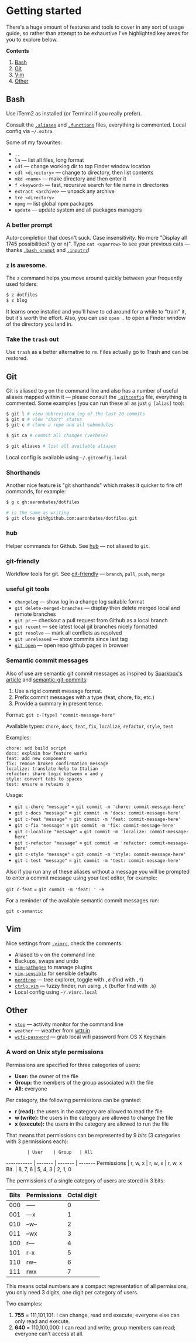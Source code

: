 # Getting started

There's a huge amount of features and tools to cover in any sort of usage guide, so rather than attempt to be exhaustive I've highlighted key areas for you to explore below.

**Contents**

1. [Bash](#bash)
2. [Git](#git)
3. [Vim](#vim)
5. [Other](#other)

## Bash

Use iTerm2 as installed (or Terminal if you really prefer). 

Consult the [`.aliases`](../bash/.aliases) and [`.functions`](../bash/.functions) files, everything is commented. Local config via `~/.extra`.

Some of my favourites:

- `..`
- `la` — list all files, long format
- `cdf` — change working dir to top Finder window location
- `cdl <directory>` — change to directory, then list contents
- `mkd <name>` — make directory and then enter it
- `f <keyword>` — fast, recursive search for file name in directories
- `extract <archive>` — unpack any archive
- `tre <directory>`
- `npmg` — list global npm packages
- `update` — update system and all packages managers

### A better prompt

Auto-completion that doesn't suck. Case insensitivity. No more "Display all 1745 possibilities? (y or n)". Type `cat <uparrow>` to see your previous cats — thanks [`.bash_prompt`](../bash/.bash_prompt) and [`.inputrc`](../bash/.inputrc)!

### `z` is awesome.

The `z` command helps you move around quickly between your frequently used folders:

```bash
$ z dotfiles
$ z blog
```

It learns once installed and you'll have to cd around for a while to "train" it, but it's worth the effort. Also, you can use `open .` to open a Finder window of the directory you land in.

### Take the `trash` out

Use `trash` as a better alternative to `rm`. Files actually go to Trash and can be restored.

## Git

Git is aliased to `g` on the command line and also has a number of useful aliases mapped within it — please consult the [`.gitconfig`](../git/.gitconfig) file, everything is commented. Some examples (you can run these all as just `g [alias]` too):

```bash
$ git l # view abbreviated log of the last 20 commits
$ git s # view "short" status
$ git c # clone a repo and all submodules

$ git ca # commit all changes (verbose)

$ git aliases # list all available aliases
```

Local config is available using `~/.gitconfig.local`

### Shorthands

Another nice feature is "git shorthands" which makes it quicker to fire off commands, for example:

```bash
$ g c gh:aaronbates/dotfiles

# is the same as writing
$ git clone git@github.com:aaronbates/dotfiles.git
```

### hub

Helper commands for Github. See [hub](https://hub.github.com) — not aliased to `git`.

### git-friendly

Workflow tools for git. See [git-friendly](https://github.com/jamiew/git-friendly) — `branch`, `pull`, `push`, `merge`

### useful git tools

- `changelog` — show log in a change log suitable format
- `git delete-merged-branches` — display then delete merged local and remote branches
- `git pr` — checkout a pull request from Github as a local branch
- `git recent` — see latest local git branches nicely formatted
- `git resolve` — mark all conflicts as resolved
- `git unreleased` — show commits since last tag
- [`git open`](https://github.com/paulirish/git-open) — open repo github pages in browser

### Semantic commit messages

Also of use are semantic git commit messages as inspired by [Sparkbox's article](https://seesparkbox.com/foundry/semantic_commit_messages) and [semantic-git-commits](https://github.com/fteem/git-semantic-commits):

1. Use a rigid commit message format.
2. Prefix commit messages with a type (feat, chore, fix, etc.)
3. Provide a summary in present tense.

Format: `git c-[type] "commit-message-here"`

Available types: `chore`, `docs`, `feat`, `fix`, `localize`, `refactor`, `style`, `test`

Examples:

```
chore: add build script
docs: explain how feature works
feat: add new component
fix: remove broken confirmation message
localize: translate help to Italian
refactor: share logic between x and y
style: convert tabs to spaces
test: ensure a retains b
```

Usage:

- `git c-chore "message"` = `git commit -m 'chore: commit-message-here'`
- `git c-docs "message"` = `git commit -m 'docs: commit-message-here'`
- `git c-feat "message"` = `git commit -m 'feat: commit-message-here'`
- `git c-fix "message"` = `git commit -m 'fix: commit-message-here'`
- `git c-localize "message"` = `git commit -m 'localize: commit-message-here'`
- `git c-refactor "message"` = `git commit -m 'refactor: commit-message-here'`
- `git c-style "message"` = `git commit -m 'style: commit-message-here'`
- `git c-test "message"` = `git commit -m 'test: commit-message-here'`

Also if you run any of these aliases without a message you will be prompted to enter a commit message using your text editor, for example:

`git c-feat` = `git commit -m 'feat: ' -e`

For a reminder of the available semantic commit messages run:

`git c-semantic`

## Vim

Nice settings from [`.vimrc`](../vim/.vimrc), check the comments.

- Aliased to `v` on the command line
- Backups, swaps and undo
- [`vim-pathogen`](https://github.com/tpope/vim-pathogen) to manage plugins
- [`vim-sensible`](https://github.com/tpope/vim-sensible) for sensible defaults
- [`nerdtree`](https://github.com/scrooloose/nerdtree) — tree explorer, toggle with `,d` (find with `,f`)
- [`ctrlp.vim`](https://github.com/ctrlpvim/ctrlp.vim) — fuzzy finder, run using `,t` (buffer find with `,b`)
- Local config using `~/.vimrc.local`

## Other

- [`vtop`](https://github.com/MrRio/vtop) — activity monitor for the command line
- `weather` — weather from [wttr.in](http://wttr.in)
- [`wifi-password`](https://github.com/rauchg/wifi-password) — grab local wifi password from OS X Keychain

### A word on Unix style permissions

Permissions are specified for three categories of users:

- **User:** the owner of the file
- **Group:** the members of the group associated with the file
- **All:** everyone

Per category, the following permissions can be granted:

- **r (read):** the users in the category are allowed to read the file
- **w (write):** the users in the category are allowed to change the file
- **x (execute):** the users in the category are allowed to run the file

That means that permissions can be represented by 9 *bits* (3 categories with 3 permissions each):

            | User    | Group   | All   
----------- | ------- | ------- | -------
Permissions | r, w, x | r, w, x | r, w, x
Bit.        | 8, 7, 6 | 5, 4, 3 | 2, 1, 0

The permissions of a single category of users are stored in 3 bits:

Bits | Permissions | Octal digit
---- | ----------- | -----------
000  | –––         | 0
001  | ––x         | 1
010  | –w–         | 2
011  | –wx         | 3
100  | r––         | 4
101  | r–x         | 5
110  | rw–         | 6
111  | rwx         | 7

This means octal numbers are a compact representation of all permissions, you only need 3 digits, one digit per category of users.

Two examples:

1. **755** = 111,101,101: I can change, read and execute; everyone else can only read and execute.
2. **640** = 110,100,000: I can read and write; group members can read; everyone can’t access at all.
